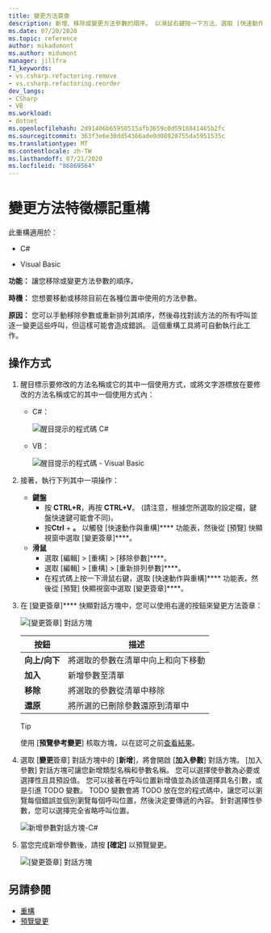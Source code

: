 ```yaml
---
title: 變更方法簽章
description: 新增、移除或變更方法參數的順序。 以滑鼠右鍵按一下方法、選取 [快速動作與重構]，然後選取 [變更簽章]。
ms.date: 07/20/2020
ms.topic: reference
author: mikadumont
ms.author: midumont
manager: jillfra
f1_keywords:
- vs.csharp.refactoring.remove
- vs.csharp.refactoring.reorder
dev_langs:
- CSharp
- VB
ms.workload:
- dotnet
ms.openlocfilehash: 2d91406b65950515afb3659c0d5918841465b2fc
ms.sourcegitcommit: 363f3e6e30dd54366ade0d08920755da5951535c
ms.translationtype: MT
ms.contentlocale: zh-TW
ms.lasthandoff: 07/21/2020
ms.locfileid: "86869564"
---
```

# <a name="change-a-method-signature-refactoring"></a>變更方法特徵標記重構

此重構適用於：

- C#

- Visual Basic

**功能：** 讓您移除或變更方法參數的順序。

**時機：** 您想要移動或移除目前在各種位置中使用的方法參數。

**原因：** 您可以手動移除參數或重新排列其順序，然後尋找對該方法的所有呼叫並逐一變更這些呼叫，但這樣可能會造成錯誤。  這個重構工具將可自動執行此工作。

## <a name="how-to"></a>操作方式

1. 醒目標示要修改的方法名稱或它的其中一個使用方式，或將文字游標放在要修改的方法名稱或它的其中一個使用方式內：

   - C#：

       ![醒目提示的程式碼 C#](media/changesignature-highlight-cs.png)

   - VB：

       ![醒目提示的程式碼 - Visual Basic](media/changesignature-highlight-vb.png)

2. 接著，執行下列其中一項操作：

   - **鍵盤**
      - 按 **CTRL+R**，再按 **CTRL+V**。  (請注意，根據您所選取的設定檔，鍵盤快速鍵可能會不同)。
      - 按**Ctrl** + **。** 以觸發 [快速動作與重構]**** 功能表，然後從 [預覽] 快顯視窗中選取 [變更簽章]****。
   - **滑鼠**
      - 選取 [編輯] > [重構] > [移除參數]****。
      - 選取 [編輯] > [重構] > [重新排列參數]****。
      - 在程式碼上按一下滑鼠右鍵，選取 [快速動作與重構]**** 功能表，然後從 [預覽] 快顯視窗中選取 [變更簽章]****。

3. 在 [變更簽章]**** 快顯對話方塊中，您可以使用右邊的按鈕來變更方法簽章：

   ![[變更簽章] 對話方塊](media/change-signature.png)

   | 按鈕 | 描述
   | ------ | ---
   | **向上/向下** | 將選取的參數在清單中向上和向下移動
   | **加入** | 新增參數至清單
   | **移除** | 將選取的參數從清單中移除
   | **還原** | 將所選的已刪除參數還原到清單中

   > [!TIP]
   > 使用 [**預覽參考變更**] 核取方塊，以在認可之前[查看結果](../../ide/preview-changes.md)。

4. 選取 [**變更**簽章] 對話方塊中的 [**新增**]，將會開啟 [**加入參數**] 對話方塊。 [加入參數] 對話方塊可讓您新增類型名稱和參數名稱。 您可以選擇使參數為必要或選擇性且具預設值。 您可以接著在呼叫位置新增值並為該值選擇具名引數，或是引進 TODO 變數。 TODO 變數會將 TODO 放在您的程式碼中，讓您可以瀏覽每個錯誤並個別瀏覽每個呼叫位置，然後決定要傳遞的內容。 針對選擇性參數，您可以選擇完全省略呼叫位置。

    ![新增參數對話方塊-C#](media/add-parameter-dialog.png)

5. 當您完成新增參數後，請按 **[確定]** 以預覽變更。

    ![[變更簽章] 對話方塊](media/change-signature.png)

## <a name="see-also"></a>另請參閱

- [重構](../refactoring-in-visual-studio.md)
- [預覽變更](../../ide/preview-changes.md)